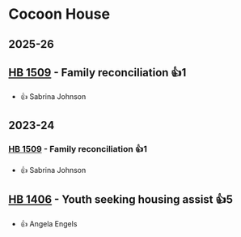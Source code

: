 # Cocoon House
## 2025-26

## [HB 1509](/bill/2025-26/hb/1509/) - Family reconciliation 👍1  
* 👍 Sabrina Johnson

## 2023-24

### [HB 1509](/bill/2023-24/hb/1509/) - Family reconciliation 👍1  
* 👍 Sabrina Johnson

## [HB 1406](/bill/2023-24/hb/1406/) - Youth seeking housing assist 👍5  
* 👍 Angela Engels
